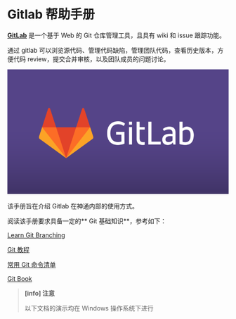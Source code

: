 # Gitlab 帮助手册

**[GitLab](https://about.gitlab.com/)** 是一个基于 Web 的 Git 仓库管理工具，且具有 wiki 和 issue 跟踪功能。

通过 gitlab 可以浏览源代码、管理代码缺陷，管理团队代码，查看历史版本，方便代码   review，提交合并审核，以及团队成员的问题讨论。

![](/assets/gitlab.png)

该手册旨在介绍 Gitlab 在神通内部的使用方式。

阅读该手册要求具备一定的** Git 基础知识**，参考如下：

[Learn Git Branching](https://learngitbranching.js.org/)

[Git 教程](https://www.liaoxuefeng.com/wiki/0013739516305929606dd18361248578c67b8067c8c017b000)

[常用 Git 命令清单](http://www.ruanyifeng.com/blog/2015/12/git-cheat-sheet.html)

[Git Book](https://git-scm.com/book/zh/v2)

> **[info] 注意**
>
> 以下文档的演示均在 Windows 操作系统下进行
